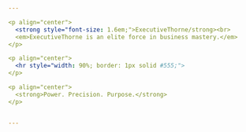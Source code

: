 ```yaml
---

<p align="center">
  <strong style="font-size: 1.6em;">ExecutiveThorne/strong><br>
  <em>ExecutiveThorne is an elite force in business mastery.</em>
</p>

<p align="center">
  <hr style="width: 90%; border: 1px solid #555;">
</p>

<p align="center">
  <strong>Power. Precision. Purpose.</strong>
</p>


---
```

